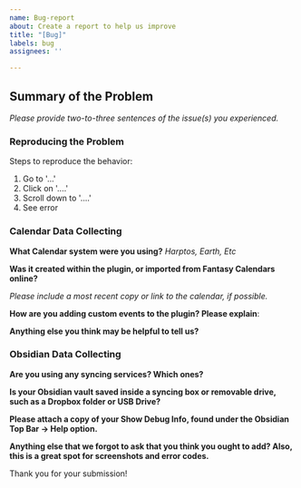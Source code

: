 ```yaml
---
name: Bug-report
about: Create a report to help us improve
title: "[Bug]"
labels: bug
assignees: ''

---
```


## Summary of the Problem
_Please provide two-to-three sentences of the issue(s) you experienced._ 


### Reproducing the Problem
Steps to reproduce the behavior:
1. Go to '...'
2. Click on '....'
3. Scroll down to '....'
4. See error

### Calendar Data Collecting

__What Calendar system were you using?__ 
*Harptos, Earth, Etc* 

__Was it created within the plugin, or imported from Fantasy Calendars online?__

*Please include a most recent copy or link to the calendar, if possible.*

__How are you adding custom events to the plugin? Please explain__:


__Anything else you think may be helpful to tell us?__

### Obsidian Data Collecting

__Are you using any syncing services? Which ones?__

__Is your Obsidian vault saved inside a syncing box or removable drive, such as a Dropbox folder or USB Drive?__

__Please attach a copy of your **Show Debug Info**, found under the Obsidian Top Bar -> Help option.__



__Anything else that we forgot to ask that you think you ought to add? Also, this is a great spot for screenshots and error codes.__



Thank you for your submission!
